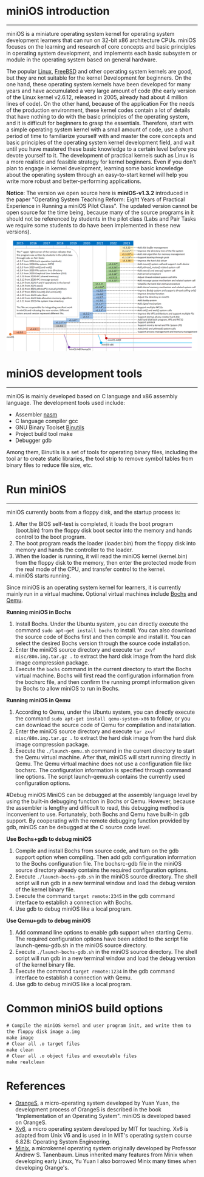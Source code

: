 # miniOS introduction
---
miniOS is a miniature operating system kernel for operating system development learners that can run on 32-bit x86 architecture CPUs. miniOS focuses on the learning and research of core concepts and basic principles in operating system development, and implements each basic subsystem or module in the operating system based on general hardware.

The popular [Linux](https://github.com/torvalds/linux), [FreeBSD](https://github.com/freebsd/freebsd) and other operating system kernels are good, but they are not suitable for the kernel Development for beginners. On the one hand, these operating system kernels have been developed for many years and have accumulated a very large amount of code (the early version of the Linux kernel v2.6.12, released in 2005, already had about 4 million lines of code). On the other hand, because of the application For the needs of the production environment, these kernel codes contain a lot of details that have nothing to do with the basic principles of the operating system, and it is difficult for beginners to grasp the essentials. Therefore, start with a simple operating system kernel with a small amount of code, use a short period of time to familiarize yourself with and master the core concepts and basic principles of the operating system kernel development field, and wait until you have mastered these basic knowledge to a certain level before you devote yourself to it. The development of practical kernels such as Linux is a more realistic and feasible strategy for kernel beginners. Even if you don't plan to engage in kernel development, learning some basic knowledge about the operating system through an easy-to-start kernel will help you write more robust and better-performing applications.

**Notice**: The version we open source here is **miniOS-v1.3.2** introduced in the paper "Operating System Teaching Reform: Eight Years of Practical Experience in Running a miniOS Pilot Class". The updated version cannot be open source for the time being, because many of the source programs in it should not be referenced by students in the pilot class (Labs and Pair Tasks we require some students to do have been implemented in these new versions).

![示例图片](./fig/fig2.png)

# miniOS development tools
---
miniOS is mainly developed based on C language and x86 assembly language. The development tools used include:

* Assembler [nasm](https://www.nasm.us/)
* C language compiler gcc
* GNU Binary Toolset [Binutils](http://www.gnu.org/software/binutils/)
* Project build tool make
* Debugger gdb

Among them, Binutils is a set of tools for operating binary files, including the tool ar to create static libraries, the tool strip to remove symbol tables from binary files to reduce file size, etc.

# Run miniOS
---
miniOS currently boots from a floppy disk, and the startup process is:
1. After the BIOS self-test is completed, it loads the boot program (boot.bin) from the floppy disk boot sector into the memory and hands control to the boot program.
2. The boot program reads the loader (loader.bin) from the floppy disk into memory and hands the controller to the loader.
3. When the loader is running, it will read the miniOS kernel (kernel.bin) from the floppy disk to the memory, then enter the protected mode from the real mode of the CPU, and transfer control to the kernel.
4. miniOS starts running.

Since miniOS is an operating system kernel for learners, it is currently mainly run in a virtual machine. Optional virtual machines include [Bochs](http://bochs.sourceforge.net/) and [Qemu](https://www.qemu.org/).

**Running miniOS in Bochs**
1. Install Bochs. Under the Ubuntu system, you can directly execute the command `sudo apt-get install bochs` to install. You can also download the source code of Bochs first and then compile and install it. You can select the desired Bochs version through the source code installation.
2. Enter the miniOS source directory and execute `tar zxvf misc/80m.img.tar.gz .` to extract the hard disk image from the hard disk image compression package.
3. Execute the `bochs` command in the current directory to start the Bochs virtual machine. Bochs will first read the configuration information from the bochsrc file, and then confirm the running prompt information given by Bochs to allow miniOS to run in Bochs.

**Running miniOS in Qemu**
1. According to Qemu, under the Ubuntu system, you can directly execute the command `sudo apt-get install qemu-system-x86` to follow, or you can download the source code of Qemu for compilation and installation.
2. Enter the miniOS source directory and execute `tar zxvf misc/80m.img.tar.gz .` to extract the hard disk image from the hard disk image compression package.
3. Execute the `./launch-qemu.sh` command in the current directory to start the Qemu virtual machine. After that, miniOS will start running directly in Qemu. The Qemu virtual machine does not use a configuration file like bochsrc. The configuration information is specified through command line options. The script launch-qemu.sh contains the currently used configuration options.

#Debug miniOS
MiniOS can be debugged at the assembly language level by using the built-in debugging function in Bochs or Qemu. However, because the assembler is lengthy and difficult to read, this debugging method is inconvenient to use. Fortunately, both Bochs and Qemu have built-in gdb support. By cooperating with the remote debugging function provided by gdb, miniOS can be debugged at the C source code level.

**Use Bochs+gdb to debug miniOS**
1. Compile and install Bochs from source code, and turn on the gdb support option when compiling. Then add gdb configuration information to the Bochs configuration file. The bochsrc-gdb file in the miniOS source directory already contains the required configuration options.
2. Execute `./launch-bochs-gdb.sh` in the miniOS source directory. The shell script will run gdb in a new terminal window and load the debug version of the kernel binary file.
3. Execute the command `target remote:2345` in the gdb command interface to establish a connection with Bochs.
4. Use gdb to debug miniOS like a local program.

**Use Qemu+gdb to debug miniOS**
1. Add command line options to enable gdb support when starting Qemu. The required configuration options have been added to the script file launch-qemu-gdb.sh in the miniOS source directory.
2. Execute `./launch-bochs-gdb.sh` in the miniOS source directory. The shell script will run gdb in a new terminal window and load the debug version of the kernel binary file.
3. Execute the command `target remote:1234` in the gdb command interface to establish a connection with Qemu.
4. Use gdb to debug miniOS like a local program.

# Common miniOS build options
```
# Compile the miniOS kernel and user program init, and write them to the floppy disk image a.img
make image
# Clear all .o target files
make clean
# Clear all .o object files and executable files
make realclean
```

# References
* [OrangeS](https://github.com/yyu/Oranges), a micro-operating system developed by Yuan Yuan, the development process of OrangeS is described in the book "Implementation of an Operating System". miniOS is developed based on OrangeS.
* [Xv6](https://pdos.csail.mit.edu/6.828/2014/xv6.html), a micro operating system developed by MIT for teaching. Xv6 is adapted from Unix V6 and is used in In MIT's operating system course 6.828: Operating System Engineering.
* [Minix](http://www.minix3.org/), a microkernel operating system originally developed by Professor Andrew S. Tanenbaum. Linus inherited many features from Minix when developing early Linux, Yu Yuan I also borrowed Minix many times when developing Orange's.